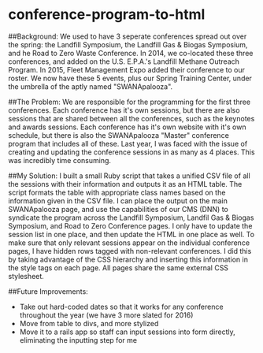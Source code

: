 # conference-program-to-html

##Background:
We used to have 3 seperate conferences spread out over the spring: the Landfill Symposium, the Landfill Gas & Biogas Symposium, and he Road to Zero Waste Conference. In 2014, we co-located these three conferences, and added on the U.S. E.P.A.'s Landfill Methane Outreach Program.  In 2015, Fleet Management Expo added their conference to our roster. We now have these 5 events, plus our Spring Training Center, under the umbrella of the aptly named "SWANApalooza".

##The Problem:
We are responsible for the programming for the first three conferences. Each conference has it's own sessions, but there are also sessions that are shared between all the conferences, such as the keynotes and awards sessions. Each conference has it's own website with it's own schedule, but there is also the SWANApalooza "Master" conference program that includes all of these. Last year, I was faced with the issue of creating and updating the conference sessions in as many as 4 places. This was incredibly time consuming.

##My Solution:
I built a small Ruby script that takes a unified CSV file of all the sessions with their information and outputs it as an HTML table. The script formats the table with appropriate class names based on the information given in the CSV file. I can place the output on the main SWANApalooza page, and use the capabilities of our CMS (DNN) to syndicate the program across the Landfill Symposium, Landfil Gas & Biogas Symposium, and Road to Zero Conference pages. I only have to update the session list in one place, and then update the HTML in one place as well. To make sure that only relevant sessions appear on the individual conference pages, I have hidden rows tagged with non-relevant conferences. I did this by taking advantage of the CSS hierarchy and inserting this information in the style tags on each page. All pages share the same external CSS stylesheet.

##Future Improvements:
- Take out hard-coded dates so that it works for any conference throughout the year (we have 3 more slated for 2016)
- Move from table to divs, and more stylized
- Move it to a rails app so staff can input sessions into form directly, eliminating the inputting step for me



